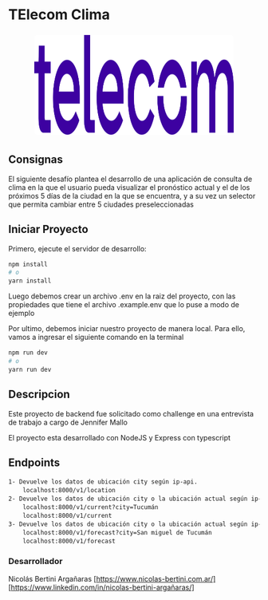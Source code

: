 # TElecom Clima

<p align="center"><a href="" target="_blank" ><img width="400" height="200"src="./public/Telecom_logo_2021.svg" alt="logo" style="max-width: 100%;border-radius: 10px;padding: 5px;"></a></p>

## Consignas

El siguiente desafío plantea el desarrollo de una aplicación de consulta de clima en la que
el usuario pueda visualizar el pronóstico actual y el de los próximos 5 días de la ciudad en
la que se encuentra, y a su vez un selector que permita cambiar entre 5 ciudades
preseleccionadas

## Iniciar Proyecto

Primero, ejecute el servidor de desarrollo:

```bash
npm install
# o
yarn install
```

Luego debemos crear un archivo .env en la raiz del proyecto, con las propiedades que tiene el archivo .example.env que lo puse a modo de ejemplo

Por ultimo, debemos iniciar nuestro proyecto de manera local. Para ello, vamos a ingresar el siguiente comando en la terminal

```bash
npm run dev
# o
yarn run dev
```

## Descripcion

Este proyecto de backend fue solicitado como challenge en una entrevista de trabajo a cargo de Jennifer Mallo

El proyecto esta desarrollado con NodeJS y Express con typescript

## Endpoints

```bash
1- Devuelve los datos de ubicación city según ip-api.
    localhost:8000/v1/location
2- Devuelve los datos de ubicación city o la ubicación actual según ip-api y el estado del tiempo actual. City es un parámetro opcional.
    localhost:8000/v1/current?city=Tucumán
    localhost:8000/v1/current
3- Devuelve los datos de ubicación city o la ubicación actual según ip-api y el estado del tiempo a 5 días. City es un parámetro opcional.
    localhost:8000/v1/forecast?city=San miguel de Tucumán
    localhost:8000/v1/forecast
```

### Desarrollador

Nicolás Bertini Argañaras
[https://www.nicolas-bertini.com.ar/]
[https://www.linkedin.com/in/nicolas-bertini-argañaras/]
